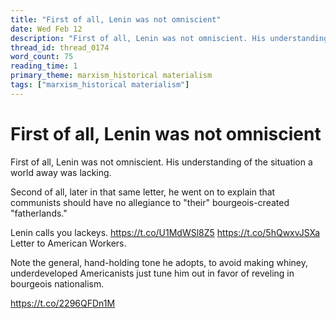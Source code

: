 ```yaml
---
title: "First of all, Lenin was not omniscient"
date: Wed Feb 12
description: "First of all, Lenin was not omniscient. His understanding of the situation a world away was lacking."
thread_id: thread_0174
word_count: 75
reading_time: 1
primary_theme: marxism_historical materialism
tags: ["marxism_historical materialism"]
---
```


# First of all, Lenin was not omniscient

First of all, Lenin was not omniscient. His understanding of the situation a world away was lacking.

Second of all, later in that same letter, he went on to explain that communists should have no allegiance to "their" bourgeois-created "fatherlands."

Lenin calls you lackeys. https://t.co/U1MdWSl8Z5 https://t.co/5hQwxvJSXa Letter to American Workers.

Note the general, hand-holding tone he adopts, to avoid making whiney, underdeveloped Americanists just tune him out in favor of reveling in bourgeois nationalism.

https://t.co/2296QFDn1M